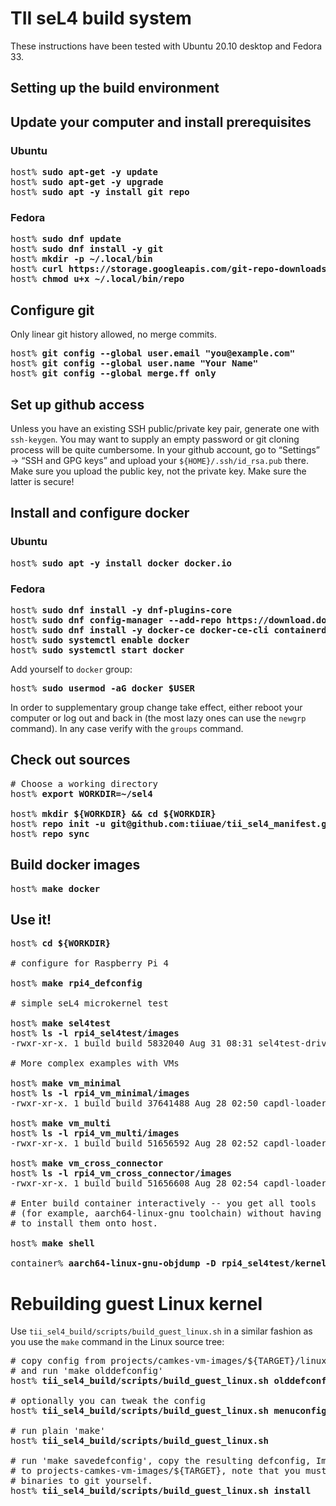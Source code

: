 # TII seL4 build system

These instructions have been tested with Ubuntu 20.10 desktop and Fedora 33.

## Setting up the build environment

## Update your computer and install prerequisites

### Ubuntu
<pre>
host% <b>sudo apt-get -y update</b>
host% <b>sudo apt-get -y upgrade</b>
host% <b>sudo apt -y install git repo</b>
</pre>

### Fedora
<pre>
host% <b>sudo dnf update</b>
host% <b>sudo dnf install -y git</b>
host% <b>mkdir -p ~/.local/bin</b>
host% <b>curl https://storage.googleapis.com/git-repo-downloads/repo > ~/.local/bin/repo</b>
host% <b>chmod u+x ~/.local/bin/repo</b>
</pre>

## Configure git

Only linear git history allowed, no merge commits.

<pre>
host% <b>git config --global user.email "you@example.com"</b>
host% <b>git config --global user.name "Your Name"</b>
host% <b>git config --global merge.ff only</b>
</pre>

## Set up github access

Unless you have an existing SSH public/private key pair, generate one with ```ssh-keygen```. You may want to supply an empty password
or git cloning process will be quite cumbersome. In your github account, go to “Settings” → “SSH and GPG keys” and upload your
```${HOME}/.ssh/id_rsa.pub``` there. Make sure you upload the public key, not the private key. Make sure the latter is secure!


## Install and configure docker

### Ubuntu
<pre>
host% <b>sudo apt -y install docker docker.io</b>
</pre>

### Fedora
<pre>
host% <b>sudo dnf install -y dnf-plugins-core</b>
host% <b>sudo dnf config-manager --add-repo https://download.docker.com/linux/fedora/docker-ce.repo</b>
host% <b>sudo dnf install -y docker-ce docker-ce-cli containerd.io</b>
host% <b>sudo systemctl enable docker</b>
host% <b>sudo systemctl start docker</b>
</pre>

Add yourself to ```docker``` group:

<pre>
host% <b>sudo usermod -aG docker $USER</b>
</pre>

In order to supplementary group change take effect, either reboot your computer or log out and back in (the most lazy ones can
use the ```newgrp``` command). In any case verify with the ```groups``` command.

## Check out sources
<pre>
# Choose a working directory
host% <b>export WORKDIR=~/sel4</b>

host% <b>mkdir ${WORKDIR} && cd ${WORKDIR}</b>
host% <b>repo init -u git@github.com:tiiuae/tii_sel4_manifest.git -b tii/development</b>
host% <b>repo sync</b>
</pre>

## Build docker images
<pre>
host% <b>make docker</b>
</pre>

## Use it!

<pre>
host% <b>cd ${WORKDIR}</b>

# configure for Raspberry Pi 4

host% <b>make rpi4_defconfig</b>

# simple seL4 microkernel test

host% <b>make sel4test</b>
host% <b>ls -l rpi4_sel4test/images</b>
-rwxr-xr-x. 1 build build 5832040 Aug 31 08:31 sel4test-driver-image-arm-bcm2711

# More complex examples with VMs

host% <b>make vm_minimal</b>
host% <b>ls -l rpi4_vm_minimal/images</b>
-rwxr-xr-x. 1 build build 37641488 Aug 28 02:50 capdl-loader-image-arm-bcm2711

host% <b>make vm_multi</b>
host% <b>ls -l rpi4_vm_multi/images</b>
-rwxr-xr-x. 1 build build 51656592 Aug 28 02:52 capdl-loader-image-arm-bcm2711

host% <b>make vm_cross_connector</b>
host% <b>ls -l rpi4_vm_cross_connector/images</b>
-rwxr-xr-x. 1 build build 51656608 Aug 28 02:54 capdl-loader-image-arm-bcm2711

# Enter build container interactively -- you get all tools
# (for example, aarch64-linux-gnu toolchain) without having
# to install them onto host.

host% <b>make shell</b>

container% <b>aarch64-linux-gnu-objdump -D rpi4_sel4test/kernel/kernel.elf</b>
</pre>

# Rebuilding guest Linux kernel

Use ```tii_sel4_build/scripts/build_guest_linux.sh``` in a similar fashion as you
use the ```make``` command in the Linux source tree:

<pre>
# copy config from projects/camkes-vm-images/${TARGET}/linux-configs
# and run 'make olddefconfig'
host% <b>tii_sel4_build/scripts/build_guest_linux.sh olddefconfig</b>

# optionally you can tweak the config
host% <b>tii_sel4_build/scripts/build_guest_linux.sh menuconfig</b>

# run plain 'make'
host% <b>tii_sel4_build/scripts/build_guest_linux.sh</b>

# run 'make savedefconfig', copy the resulting defconfig, Image and modules
# to projects-camkes-vm-images/${TARGET}, note that you must commit the
# binaries to git yourself.
host% <b>tii_sel4_build/scripts/build_guest_linux.sh install</b>
</pre>
